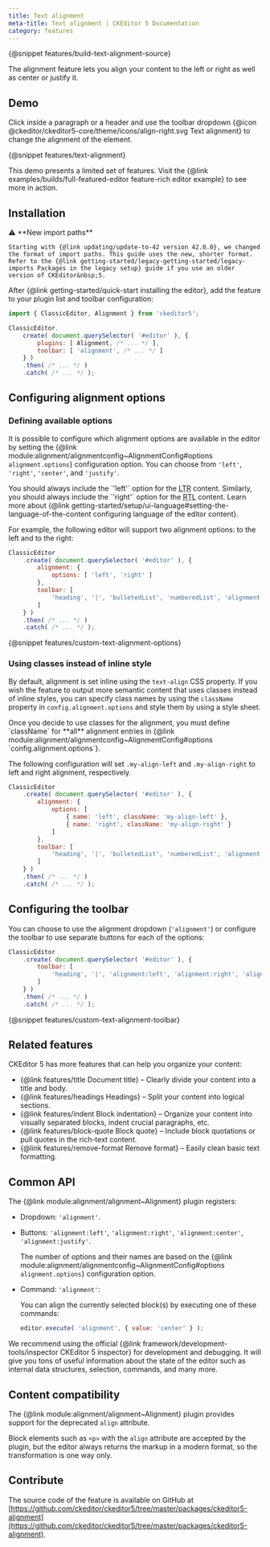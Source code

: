 ```yaml
---
title: Text alignment
meta-title: Text alignment | CKEditor 5 Documentation
category: features
---
```


{@snippet features/build-text-alignment-source}

The alignment feature lets you align your content to the left or right as well as center or justify it.

## Demo

Click inside a paragraph or a header and use the toolbar dropdown {@icon @ckeditor/ckeditor5-core/theme/icons/align-right.svg Text alignment} to change the alignment of the element.

{@snippet features/text-alignment}

<info-box info>
	This demo presents a limited set of features. Visit the {@link examples/builds/full-featured-editor feature-rich editor example} to see more in action.
</info-box>

## Installation

<info-box info>
	⚠️ **New import paths**

	Starting with {@link updating/update-to-42 version 42.0.0}, we changed the format of import paths. This guide uses the new, shorter format. Refer to the {@link getting-started/legacy-getting-started/legacy-imports Packages in the legacy setup} guide if you use an older version of CKEditor&nbsp;5.
</info-box>

After {@link getting-started/quick-start installing the editor}, add the feature to your plugin list and toolbar configuration:

```js
import { ClassicEditor, Alignment } from 'ckeditor5';

ClassicEditor.
	create( document.querySelector( '#editor' ), {
		plugins: [ Alignment, /* ... */ ],
		toolbar: [ 'alignment', /* ... */ ]
	} )
	.then( /* ... */ )
	.catch( /* ... */ );
```

## Configuring alignment options

### Defining available options

It is possible to configure which alignment options are available in the editor by setting the {@link module:alignment/alignmentconfig~AlignmentConfig#options `alignment.options`} configuration option. You can choose from `'left'`, `'right'`, `'center'`, and `'justify'`.

<info-box>
	You should always include the `'left'` option for the <abbr title="left–to–right">LTR</abbr> content. Similarly, you should always include the `'right'` option for the <abbr title="right-to-left">RTL</abbr> content. Learn more about {@link getting-started/setup/ui-language#setting-the-language-of-the-content configuring language of the editor content}.
</info-box>

For example, the following editor will support two alignment options: to the left and to the right:

```js
ClassicEditor
	.create( document.querySelector( '#editor' ), {
		alignment: {
			options: [ 'left', 'right' ]
		},
		toolbar: [
			'heading', '|', 'bulletedList', 'numberedList', 'alignment', 'undo', 'redo'
		]
	} )
	.then( /* ... */ )
	.catch( /* ... */ );
```

{@snippet features/custom-text-alignment-options}

### Using classes instead of inline style

By default, alignment is set inline using the `text-align` CSS property. If you wish the feature to output more semantic content that uses classes instead of inline styles, you can specify class names by using the `className` property in `config.alignment.options` and style them by using a style sheet.

<info-box>
	Once you decide to use classes for the alignment, you must define `className` for **all** alignment entries in {@link module:alignment/alignmentconfig~AlignmentConfig#options `config.alignment.options`}.
</info-box>

The following configuration will set `.my-align-left` and `.my-align-right` to left and right alignment, respectively.

```js
ClassicEditor
	.create( document.querySelector( '#editor' ), {
		alignment: {
			options: [
				{ name: 'left', className: 'my-align-left' },
				{ name: 'right', className: 'my-align-right' }
			]
		},
		toolbar: [
			'heading', '|', 'bulletedList', 'numberedList', 'alignment', 'undo', 'redo'
		]
	} )
	.then( /* ... */ )
	.catch( /* ... */ );
```

## Configuring the toolbar

You can choose to use the alignment dropdown (`'alignment'`) or configure the toolbar to use separate buttons for each of the options:

```js
ClassicEditor
	.create( document.querySelector( '#editor' ), {
		toolbar: [
			'heading', '|', 'alignment:left', 'alignment:right', 'alignment:center', 'alignment:justify'
		]
	} )
	.then( /* ... */ )
	.catch( /* ... */ );
```

{@snippet features/custom-text-alignment-toolbar}

## Related features

CKEditor&nbsp;5 has more features that can help you organize your content:
* {@link features/title Document title} &ndash; Clearly divide your content into a title and body.
* {@link features/headings Headings} &ndash; Split your content into logical sections.
* {@link features/indent Block indentation} &ndash; Organize your content into visually separated blocks, indent crucial paragraphs, etc.
* {@link features/block-quote Block quote} &ndash; Include block quotations or pull quotes in the rich-text content.
* {@link features/remove-format Remove format} &ndash; Easily clean basic text formatting.

## Common API

The {@link module:alignment/alignment~Alignment} plugin registers:

* Dropdown: `'alignment'`.
* Buttons: `'alignment:left'`, `'alignment:right'`, `'alignment:center'`, `'alignment:justify'`.

	The number of options and their names are based on the {@link module:alignment/alignmentconfig~AlignmentConfig#options `alignment.options`} configuration option.

* Command: `'alignment'`:

	You can align the currently selected block(s) by executing one of these commands:

	```js
	editor.execute( 'alignment', { value: 'center' } );
	```

<info-box>
	We recommend using the official {@link framework/development-tools/inspector CKEditor&nbsp;5 inspector} for development and debugging. It will give you tons of useful information about the state of the editor such as internal data structures, selection, commands, and many more.
</info-box>

## Content compatibility

The {@link module:alignment/alignment~Alignment} plugin provides support for the deprecated `align` attribute.

Block elements such as `<p>` with the `align` attribute are accepted by the plugin, but the editor always returns the markup in a modern format, so the transformation is one way only.

## Contribute

The source code of the feature is available on GitHub at [https://github.com/ckeditor/ckeditor5/tree/master/packages/ckeditor5-alignment](https://github.com/ckeditor/ckeditor5/tree/master/packages/ckeditor5-alignment).
